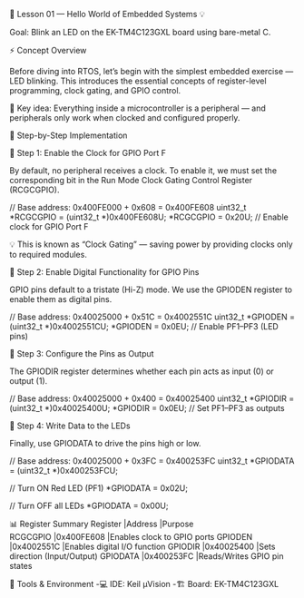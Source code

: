 🧭 Lesson 01 — Hello World of Embedded Systems 💡

Goal: Blink an LED on the EK-TM4C123GXL board using bare-metal C.

⚡ Concept Overview

Before diving into RTOS, let’s begin with the simplest embedded exercise — LED blinking.
This introduces the essential concepts of register-level programming, clock gating, and GPIO control.

🧩 Key idea:
Everything inside a microcontroller is a peripheral — and peripherals only work when clocked and configured properly.

🧠 Step-by-Step Implementation

🔹 Step 1: Enable the Clock for GPIO Port F

By default, no peripheral receives a clock.
To enable it, we must set the corresponding bit in the Run Mode Clock Gating Control Register (RCGCGPIO).

// Base address: 0x400FE000 + 0x608 = 0x400FE608
uint32_t *RCGCGPIO = (uint32_t *)0x400FE608U;
*RCGCGPIO = 0x20U;  // Enable clock for GPIO Port F

💡 This is known as “Clock Gating” — saving power by providing clocks only to required modules.

🔹 Step 2: Enable Digital Functionality for GPIO Pins

GPIO pins default to a tristate (Hi-Z) mode.
We use the GPIODEN register to enable them as digital pins.

// Base address: 0x40025000 + 0x51C = 0x4002551C
uint32_t *GPIODEN = (uint32_t *)0x4002551CU;
*GPIODEN = 0x0EU;   // Enable PF1–PF3 (LED pins)

🔹 Step 3: Configure the Pins as Output

The GPIODIR register determines whether each pin acts as input (0) or output (1).

// Base address: 0x40025000 + 0x400 = 0x40025400
uint32_t *GPIODIR = (uint32_t *)0x40025400U;
*GPIODIR = 0x0EU;   // Set PF1–PF3 as outputs

🔹 Step 4: Write Data to the LEDs

Finally, use GPIODATA to drive the pins high or low.

// Base address: 0x40025000 + 0x3FC = 0x400253FC
uint32_t *GPIODATA = (uint32_t *)0x400253FCU;

// Turn ON Red LED (PF1)
*GPIODATA = 0x02U;

// Turn OFF all LEDs
*GPIODATA = 0x00U;

📊 Register Summary
Register	|Address	  |Purpose                      
RCGCGPIO	|0x400FE608	|Enables clock to GPIO ports 
GPIODEN	  |0x4002551C	|Enables digital I/O function
GPIODIR	  |0x40025400	|Sets direction (Input/Output)
GPIODATA	|0x400253FC	|Reads/Writes GPIO pin states

🧰 Tools & Environment
-💻 IDE: Keil µVision
-🏗 Board: EK-TM4C123GXL
